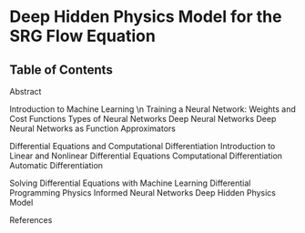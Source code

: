 # Deep Hidden Physics Model for the SRG Flow Equation
## Table of Contents
Abstract

Introduction to Machine Learning  \n
  Training a Neural Network: Weights and Cost Functions
  Types of Neural Networks
  Deep Neural Networks 
  Deep Neural Networks as Function Approximators

Differential Equations and Computational Differentiation
  Introduction to Linear and Nonlinear Differential Equations
  Computational Differentiation
    Automatic Differentiation 
    
Solving Differential Equations with Machine Learning
  Differential Programming
  Physics Informed Neural Networks
  Deep Hidden Physics Model
  
References 

